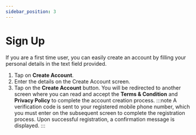 ```yaml
---
sidebar_position: 3
---
```

# Sign Up

If you are a first time user, you can easily create an account by filling your personal details in the text field
provided.
1. Tap on **Create Account**.
2. Enter the details on the Create Account screen.
3. Tap on the **Create Account** button. You will be redirected to another screen where you can read and accept the **Terms & Condition** and **Privacy Policy** to complete the account creation process.
:::note
A verification code is sent to your registered mobile phone number, which you must enter on the
subsequent screen to complete the registration process. Upon successful registration, a
confirmation message is displayed.
:::